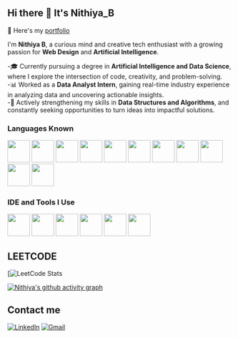 ## Hi there 👋 It's Nithiya_B

🔭 Here's my [portfolio](https://nithiyaaaaa.github.io/projects/portfolio/index.html)                                              

I'm **Nithiya B**, a curious mind and creative tech enthusiast with a growing passion for **Web Design** and **Artificial Intelligence**.

-🎓 Currently pursuing a degree in **Artificial Intelligence and Data Science**, where I explore the intersection of code, creativity, and problem-solving.  
-📊 Worked as a **Data Analyst Intern**, gaining real-time industry experience in analyzing data and uncovering actionable insights.    
-🧠 Actively strengthening my skills in **Data Structures and Algorithms**, and constantly seeking opportunities to turn ideas into impactful solutions.

### Languages Known
<img height="50" width="50" src="https://img.icons8.com/color/48/000000/python.png"/> <img height="50" width="50" src="https://img.icons8.com/color/48/000000/c-programming.png"/> <img height="50" width="50" src="https://img.icons8.com/color/48/000000/java-coffee-cup-logo.png"/> <img height="50" width="50" src="https://img.icons8.com/color/48/000000/html-5.png"/> <img height="50" width="50" src="https://img.icons8.com/color/48/000000/css3.png" />  <img height="50" width="50" src="https://img.icons8.com/color/48/000000/bootstrap.png" />
<img height="50" width="50" src="https://img.icons8.com/color/48/000000/javascript.png"/> <img height="50" width="50" src="https://img.icons8.com/color/48/000000/react-native.png"/>  <img height="50" width="50" src="https://img.icons8.com/color/48/000000/mysql-logo.png"/> <img height="50" width="50" src="https://img.icons8.com/color/48/000000/mongodb.png"/> <img height="50" width="50" src="https://img.icons8.com/color/48/000000/nodejs.png"/>  

### IDE and Tools I Use
<img height="50" width="50" src="https://img.icons8.com/color/48/000000/visual-studio-code-2019.png"/>  <img height="50" width="50" src="https://img.icons8.com/color/50/000000/git.png"/> <img height="50" width="50" src="https://img.icons8.com/?size=100&id=F4uMFPZgS0gt&format=png&color=000000"/> <img height="50" src="https://img.icons8.com/officel/480/null/java-eclipse.png"/>  <img height="50" width="50" src="https://img.icons8.com/color/48/000000/figma--v1.png"/> <img height="50" width="50" src="https://img.icons8.com/?size=100&id=iWw83PVcBpLw&format=png&color=000000"/>

## LEETCODE
[![LeetCode Stats](https://leetcard.jacoblin.cool/Nithiya_B?theme=dark&font=Viga)

[![Nithiya's github activity graph](https://github-readme-activity-graph.vercel.app/graph?username=Nithiyaaaaa&bg_color=000000&color=ffffff&line=763271&point=b6a5a5&area=true&hide_border=true)](https://github.com/ashutosh00710/github-readme-activity-graph)

## Contact me
[![LinkedIn](https://img.shields.io/badge/LinkedIn-blue?style=for-the-badge&logo=linkedin&logoColor=white)](https://www.linkedin.com/in/nithiya-b-0006b22a1)
[![Gmail](https://img.shields.io/badge/Gmail-D14836?style=for-the-badge&logo=gmail&logoColor=white)](mailto:nithiyabaskarr@gmail.com)
